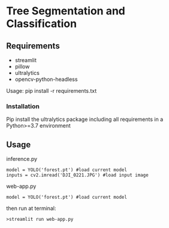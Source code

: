 # Tree Segmentation and Classification

## Requirements
- streamlit
- pillow
- ultralytics
- opencv-python-headless

Usage: pip install -r requirements.txt

### Installation
Pip install the ultralytics package including all requirements in a Python>=3.7 environment


## Usage
inference.py
```
model = YOLO('forest.pt') #load current model
inputs = cv2.imread('DJI_0221.JPG') #load input image
```

web-app.py
```
model = YOLO('forest.pt') #load current model
```
then run at terminal:
```
>streamlit run web-app.py
```
